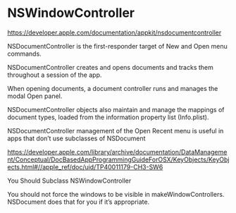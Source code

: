 
# NSWindowController

https://developer.apple.com/documentation/appkit/nsdocumentcontroller

NSDocumentController is the first-responder target of New and Open menu commands. 

NSDocumentController creates and opens documents and tracks them throughout a session of the app.

When opening documents, a document controller runs and manages the modal Open panel. 

NSDocumentController objects also maintain and manage the mappings of document types, 
loaded from the information property list (Info.plist).

NSDocumentController management of the Open Recent menu is useful in apps 
that don’t use subclasses of NSDocument

https://developer.apple.com/library/archive/documentation/DataManagement/Conceptual/DocBasedAppProgrammingGuideForOSX/KeyObjects/KeyObjects.html#//apple_ref/doc/uid/TP40011179-CH3-SW6

You Should Subclass NSWindowController

You should not force the windows to be visible in makeWindowControllers.
NSDocument does that for you if it’s appropriate.


